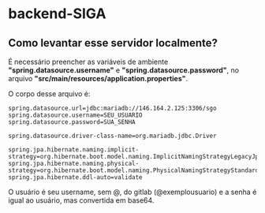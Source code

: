 # backend-SIGA

## Como levantar esse servidor localmente?

É necessário preencher as variáveis de ambiente **"spring.datasource.username"** e **"spring.datasource.password"**, no arquivo **"src/main/resources/application.properties"**.

O corpo desse arquivo é:

    spring.datasource.url=jdbc:mariadb://146.164.2.125:3306/sgo
    spring.datasource.username=SEU_USUARIO
    spring.datasource.password=SUA_SENHA

    spring.datasource.driver-class-name=org.mariadb.jdbc.Driver
    
    spring.jpa.hibernate.naming.implicit-strategy=org.hibernate.boot.model.naming.ImplicitNamingStrategyLegacyJpaImpl
    spring.jpa.hibernate.naming.physical-strategy=org.hibernate.boot.model.naming.PhysicalNamingStrategyStandardImpl
    spring.jpa.hibernate.ddl-auto=validate

O usuário é seu username, sem @, do gitlab (@exemplousuario) e a senha é igual ao usuário, mas convertida em base64.

